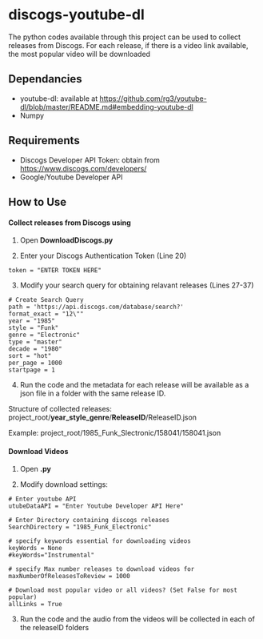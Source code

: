 # discogs-youtube-dl

The python codes available through this project can be used to collect releases from Discogs. For each release, if there is a video link available, the most popular video will be downloaded

## Dependancies

* youtube-dl: available at https://github.com/rg3/youtube-dl/blob/master/README.md#embedding-youtube-dl
* Numpy

## Requirements
* Discogs Developer API Token: obtain from https://www.discogs.com/developers/
* Google/Youtube Developer API 

## How to Use
#### Collect releases from Discogs using 
1. Open **DownloadDiscogs.py** 

2. Enter your Discogs Authentication Token (Line 20)
```
token = "ENTER TOKEN HERE"
```  
3. Modify your search query for obtaining relavant releases (Lines 27-37)
```
# Create Search Query
path = 'https://api.discogs.com/database/search?'
format_exact = "12\""
year = "1985"
style = "Funk"
genre = "Electronic"
type = "master"
decade = "1980"
sort = "hot"
per_page = 1000
startpage = 1
```
4. Run the code and the metadata for each release will be available as a json file in a folder with the same release ID. 
  
Structure of collected releases: project_root/**year_style_genre**/**ReleaseID**/ReleaseID.json

Example:                         project_root/1985_Funk_Slectronic/158041/158041.json                       
    
#### Download Videos
1. Open **.py**

2. Modify download settings:
```
# Enter youtube API
utubeDataAPI = "Enter Youtube Developer API Here"

# Enter Directory containing discogs releases
SearchDirectory = "1985_Funk_Electronic"

# specify keywords essential for downloading videos
keyWords = None
#keyWords="Instrumental"

# specify Max number releases to download videos for
maxNumberOfReleasesToReview = 1000

# Download most popular video or all videos? (Set False for most popular)
allLinks = True
```
3. Run the code and the audio from the videos will be collected in each of the releaseID folders

